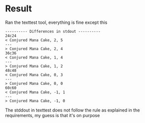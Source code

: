 # Result

Ran the texttest tool, everything is fine except this

```
---------- Differences in stdout ----------
24c24
< Conjured Mana Cake, 2, 5
---
> Conjured Mana Cake, 2, 4
36c36
< Conjured Mana Cake, 1, 4
---
> Conjured Mana Cake, 1, 2
48c48
< Conjured Mana Cake, 0, 3
---
> Conjured Mana Cake, 0, 0
60c60
< Conjured Mana Cake, -1, 1
---
> Conjured Mana Cake, -1, 0
```

The stddout in texttest does not follow the rule as explained in the requirements, my guess is that it's on purpose


